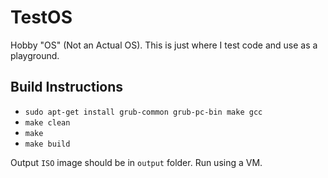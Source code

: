 # TestOS
Hobby "OS" (Not an Actual OS). This is just where I test code and use as a playground.

## Build Instructions
- `sudo apt-get install grub-common grub-pc-bin make gcc`
- `make clean`
- `make`
- `make build`

Output `ISO` image should be in `output` folder.
Run using a VM.
